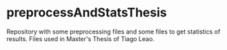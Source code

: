 # preprocessAndStatsThesis
Repository with some preprocessing files and some files to get statistics of results. Files used in Master's Thesis of Tiago Leao. 

